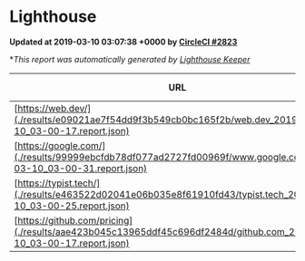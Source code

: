 
# Lighthouse

**Updated at 2019-03-10 03:07:38 +0000 by [CircleCI #2823](https://circleci.com/gh/ItinerisLtd/lighthouse-keeper-example/2823)**

**This report was automatically generated by [Lighthouse Keeper](https://github.com/itinerisltd/lighthouse-keeper)*

| URL | Performance | Accessibility | Best Practices | SEO | PWA | Updated At |
| --- | --- | --- | --- | --- | --- | --- |
| [https://web.dev/](./results/e09021ae7f54dd9f3b549cb0bc165f2b/web.dev_2019-03-10_03-00-17.report.json) | 0.97 | 0.93 | 1 | 0.87 | 1 | 2019-03-10T03:00:17.389Z |
| [https://google.com/](./results/99999ebcfdb78df077ad2727fd00969f/www.google.com_2019-03-10_03-00-31.report.json) | 0.94 | 0.71 | 0.93 | 0.82 | 0.58 | 2019-03-10T03:00:31.066Z |
| [https://typist.tech/](./results/e463522d02041e06b035e8f61910fd43/typist.tech_2019-03-10_03-00-25.report.json) | 1 |  |  |  |  | 2019-03-10T03:00:25.751Z |
| [https://github.com/pricing](./results/aae423b045c13965ddf45c696df2484d/github.com_2019-03-10_03-00-17.report.json) | 0.8 | 0.89 | 0.93 | 0.91 | 0.58 | 2019-03-10T03:00:17.379Z |
